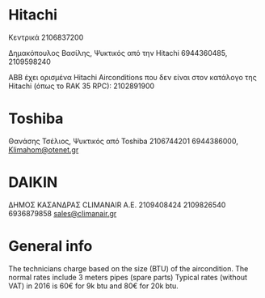 # Hitachi
Κεντρικά 2106837200

Δημακόπουλος Βασίλης, Ψυκτικός από την Hitachi 6944360485, 2109598240

ABB έχει ορισμένα Hitachi Airconditions που δεν είναι στον κατάλογο της Hitachi (όπως το RAK 35 RPC): 2102891900

# Toshiba

Θανάσης Τσέλιος, Ψυκτικός από Toshiba 2106744201 6944386000, Klimahom@otenet.gr

# DAIKIN

ΔΗΜΟΣ ΚΑΣΑΝΔΡΑΣ  CLIMANAIR A.E. 2109408424  2109826540 6936879858 sales@climanair.gr

# General info

The technicians charge based on the size (BTU) of the aircondition. The normal rates include 3 meters pipes (spare parts) 
Typical rates (without VAT) in 2016 is 60€ for 9k btu and 80€ for 20k btu.
